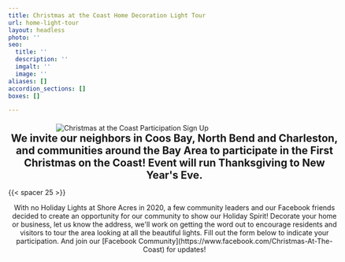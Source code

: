 ```yaml
---
title: Christmas at the Coast Home Decoration Light Tour
url: home-light-tour
layout: headless
photo: ''
seo:
  title: ''
  description: ''
  imgalt: ''
  image: ''
aliases: []
accordion_sections: []
boxes: []

---
```

<div style="text-align:center; margin:20px auto 0px auto;"><img src="/img/catc-form-header-695x322-v02.jpg" alt="Christmas at the Coast Participation Sign Up"></div>

<p style="width:675px; text-align: center; margin:0px auto; font-size: 1.5em;"><strong>We invite our neighbors in Coos Bay, North Bend and Charleston, and communities around the Bay Area to participate in the First Christmas on the Coast! Event will run Thanksgiving to New Year's Eve.</strong></p>

{{< spacer 25 >}}

<p style="width:675px; text-align: center; margin:0px auto; font-size: 1.0em;">With no Holiday Lights at Shore Acres in 2020, a few community leaders and our Facebook friends decided to create an opportunity for our community to show our Holiday Spirit! Decorate your home or business, let us know the address, we'll work on getting the word out to encourage residents and visitors to tour the area looking at all the beautiful lights. Fill out the form below to indicate your participation. And join our [Facebook Community](https://www.facebook.com/Christmas-At-The-Coast) for updates!</p>

<script type="text/javascript" src="https://form.jotform.com/jsform/202676116637155"></script>
